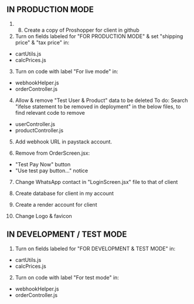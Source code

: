 ## IN PRODUCTION MODE

1. 8. Create a copy of Proshopper for client in github
2. Turn on fields labeled for "FOR PRODUCTION MODE" & set "shipping price" & "tax price" in:

- cartUtils.js
- calcPrices.js

3. Turn on code with label "For live mode" in:

- webhookHelper.js
- orderController.js

4. Allow & remove "Test User & Product" data to be deleted
   To do: Search "ifelse statement to be removed in deployment" in the below files, to find relevant code to remove

- userController.js
- productController.js

5. Add webhook URL in paystack account.

6. Remove from OrderScreen.jsx:

- "Test Pay Now" button
- "Use test pay button..." notice

7. Change WhatsApp contact in "LoginScreen.jsx" file to that of client

8. Create database for client in my account

9. Create a render account for client

10. Change Logo & favicon

## IN DEVELOPMENT / TEST MODE

1. Turn on fields labeled for "FOR DEVELOPMENT & TEST MODE" in:

- cartUtils.js
- calcPrices.js

2. Turn on code with label "For test mode" in:

- webhookHelper.js
- orderController.js
